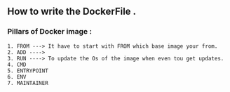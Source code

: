 ## How to write the DockerFile .

### Pillars of Docker image :
```
1. FROM ---> It have to start with FROM which base image your from.
2. ADD ----> 
3. RUN ----> To update the Os of the image when even tou get updates.
4. CMD
5. ENTRYPOINT
6. ENV
7. MAINTAINER
```    
